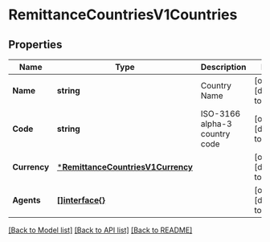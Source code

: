 # RemittanceCountriesV1Countries

## Properties
Name | Type | Description | Notes
------------ | ------------- | ------------- | -------------
**Name** | **string** | Country Name | [optional] [default to null]
**Code** | **string** | ISO-3166 alpha-3 country code | [optional] [default to null]
**Currency** | [***RemittanceCountriesV1Currency**](Remittance_countries.v1_currency.md) |  | [optional] [default to null]
**Agents** | [**[]interface{}**](.md) |  | [optional] [default to null]

[[Back to Model list]](../README.md#documentation-for-models) [[Back to API list]](../README.md#documentation-for-api-endpoints) [[Back to README]](../README.md)

